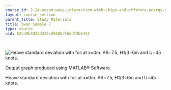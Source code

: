 ```yaml
---
course_id: 2-24-ocean-wave-interaction-with-ships-and-offshore-energy-systems-13-022-spring-2002
layout: course_section
parent_title: Study Materials
title: Swan Sample 7
type: course
uid: 62cd9b3d33d326cd568bdf6ddf3b6423

---
```


![Heave standard deviation with foil at x=0m. AR=7.5, H1/3=6m and U=45 knots.](/courses/mechanical-engineering/2-24-ocean-wave-interaction-with-ships-and-offshore-energy-systems-13-022-spring-2002/study-materials/swan14.jpg)

Output graph produced using MATLAB® Software.

Heave standard deviation with foil at x=0m. AR=7.5, H1/3=6m and U=45 knots.